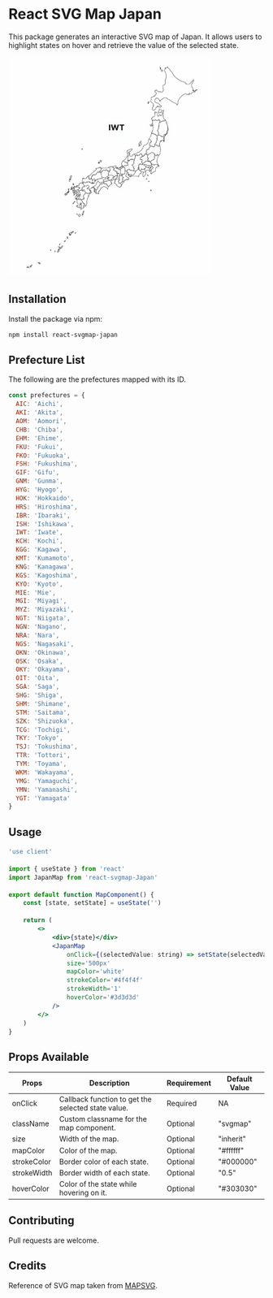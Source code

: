 # React SVG Map Japan

This package generates an interactive SVG map of Japan. It allows users to highlight states on hover and retrieve the value of the selected state.

![Japan Map](./svgmap.gif)

## Installation

Install the package via npm:

```bash
npm install react-svgmap-japan
```

## Prefecture List

The following are the prefectures mapped with its ID.

```js
const prefectures = {
  AIC: 'Aichi',
  AKI: 'Akita',
  AOM: 'Aomori',
  CHB: 'Chiba',
  EHM: 'Ehime',
  FKU: 'Fukui',
  FKO: 'Fukuoka',
  FSH: 'Fukushima',
  GIF: 'Gifu',
  GNM: 'Gunma',
  HYG: 'Hyogo',
  HOK: 'Hokkaido',
  HRS: 'Hiroshima',
  IBR: 'Ibaraki',
  ISH: 'Ishikawa',
  IWT: 'Iwate',
  KCH: 'Kochi',
  KGG: 'Kagawa',
  KMT: 'Kumamoto',
  KNG: 'Kanagawa',
  KGS: 'Kagoshima',
  KYO: 'Kyoto',
  MIE: 'Mie',
  MGI: 'Miyagi',
  MYZ: 'Miyazaki',
  NGT: 'Niigata',
  NGN: 'Nagano',
  NRA: 'Nara',
  NGS: 'Nagasaki',
  OKN: 'Okinawa',
  OSK: 'Osaka',
  OKY: 'Okayama',
  OIT: 'Oita',
  SGA: 'Saga',
  SHG: 'Shiga',
  SHM: 'Shimane',
  STM: 'Saitama',
  SZK: 'Shizuoka',
  TCG: 'Tochigi',
  TKY: 'Tokyo',
  TSJ: 'Tokushima',
  TTR: 'Tottori',
  TYM: 'Toyama',
  WKM: 'Wakayama',
  YMG: 'Yamaguchi',
  YMN: 'Yamanashi',
  YGT: 'Yamagata'
}
```

## Usage

```jsx
'use client'

import { useState } from 'react'
import JapanMap from 'react-svgmap-Japan'

export default function MapComponent() {
    const [state, setState] = useState('')

    return (
        <>
            <div>{state}</div>
            <JapanMap
                onClick={(selectedValue: string) => setState(selectedValue)}
                size='500px'
                mapColor='white'
                strokeColor='#4f4f4f'
                strokeWidth='1'
                hoverColor='#3d3d3d'
            />
        </>
    )
}
```

## Props Available

| Props       | Description                                             | Requirement | Default Value |
|-------------|---------------------------------------------------------|-------------|---------------|
| onClick     | Callback function to get the selected state value.      | Required    | NA            |
| className   | Custom classname for the map component.                 | Optional    | "svgmap"      |
| size        | Width of the map.                                       | Optional    | "inherit"     |
| mapColor    | Color of the map.                                       | Optional    | "#ffffff"     |
| strokeColor | Border color of each state.                             | Optional    | "#000000"     |
| strokeWidth | Border width of each state.                             | Optional    | "0.5"         |
| hoverColor  | Color of the state while hovering on it.                | Optional    | "#303030"     |


## Contributing

Pull requests are welcome.

## Credits

Reference of SVG map taken from [MAPSVG](https://mapsvg.com/maps).